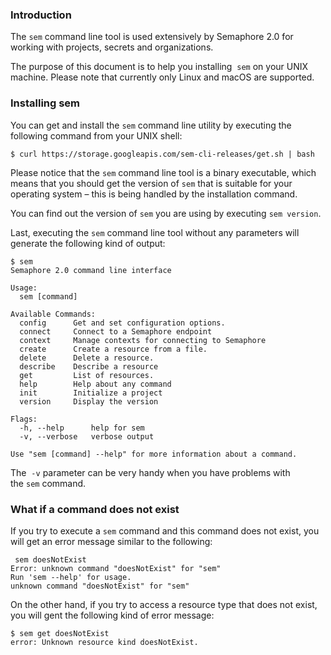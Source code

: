 ### Introduction

The `sem` command line tool is used extensively by Semaphore 2.0 for
working with projects, secrets and organizations.

The purpose of this document is to help you installing  `sem` on your
UNIX machine. Please note that currently only Linux and macOS are
supported.

### Installing sem

You can get and install the `sem` command line utility by executing the
following command from your UNIX shell:

    $ curl https://storage.googleapis.com/sem-cli-releases/get.sh | bash

Please notice that the `sem` command line tool is a binary executable,
which means that you should get the version of `sem` that is suitable
for your operating system – this is being handled by the installation
command.

You can find out the version of `sem` you are using by executing `sem
version`.

Last, executing the `sem` command line tool without any parameters will
generate the following kind of output:

    $ sem
    Semaphore 2.0 command line interface
    
    Usage:
      sem [command]
    
    Available Commands:
      config      Get and set configuration options.
      connect     Connect to a Semaphore endpoint
      context     Manage contexts for connecting to Semaphore
      create      Create a resource from a file.
      delete      Delete a resource.
      describe    Describe a resource
      get         List of resources.
      help        Help about any command
      init        Initialize a project
      version     Display the version
    
    Flags:
      -h, --help      help for sem
      -v, --verbose   verbose output
    
    Use "sem [command] --help" for more information about a command.

The  `-v` parameter can be very handy when you have problems with
the `sem` command.


### What if a command does not exist

If you try to execute a `sem` command and this command does not exist, you will get an error message similar to the following:

```
 sem doesNotExist
Error: unknown command "doesNotExist" for "sem"
Run 'sem --help' for usage.
unknown command "doesNotExist" for "sem"
```

On the other hand, if you try to access a resource type that does not exist, you will gent the following kind of error message:

```
$ sem get doesNotExist
error: Unknown resource kind doesNotExist.
```


